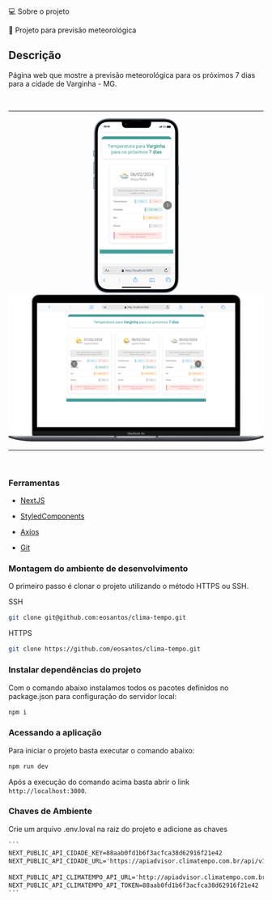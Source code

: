 💻 Sobre o projeto

🔔 Projeto para previsão meteorológica

## Descrição

Página web que mostre a previsão meteorológica para os próximos 7 dias para a cidade de Varginha - MG.

<br>
<hr>
<div align="center">
	<img width="170" src="public/assets/Img/to_readme/Tela_001.png">	
	<img width="590" src="public/assets/Img/to_readme/Tela_002.png">
</div>
<hr>
<br>


### Ferramentas

- [NextJS](https://nextjs.org/)

- [StyledComponents](https://styled-components.com/)

- [Axios](https://axios-http.com/ptbr/docs/intro)

- [Git](https://git-scm.com/doc)

### Montagem do ambiente de desenvolvimento

O primeiro passo é clonar o projeto utilizando o método HTTPS ou SSH.

SSH

```sh
git clone git@github.com:eosantos/clima-tempo.git
```

HTTPS

```sh
git clone https://github.com/eosantos/clima-tempo.git
```

### Instalar dependências do projeto

Com o comando abaixo instalamos todos os pacotes definidos no package.json para configuração do servidor local:

```sh
npm i
```

### Acessando a aplicação

Para iniciar o projeto basta executar o comando abaixo:

```sh
npm run dev
```
Após a execução do comando acima basta abrir o link `http://localhost:3000`.

### Chaves de Ambiente

Crie um arquivo .env.loval na raiz do projeto e adicione as chaves

````
```
NEXT_PUBLIC_API_CIDADE_KEY=88aab0fd1b6f3acfca38d62916f21e42
NEXT_PUBLIC_API_CIDADE_URL='https://apiadvisor.climatempo.com.br/api/v1/locale/city/6754'

NEXT_PUBLIC_API_CLIMATEMPO_API_URL='http://apiadvisor.climatempo.com.br/api/v1/forecast/locale/6754/days/15'
NEXT_PUBLIC_API_CLIMATEMPO_API_TOKEN=88aab0fd1b6f3acfca38d62916f21e42
```
````

